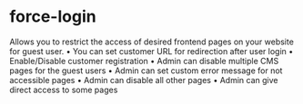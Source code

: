 # force-login
Allows you to restrict the access of desired frontend pages on your website for guest user. • You can set customer URL for redirection after user login • Enable/Disable customer registration • Admin can disable multiple CMS pages for the guest users • Admin can set custom error message for not accessible pages • Admin can disable all other pages • Admin can give direct access to some pages
